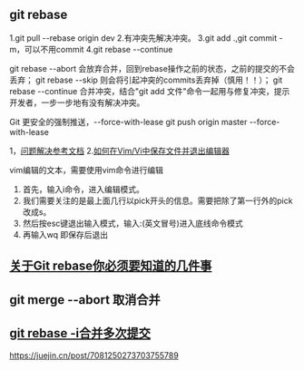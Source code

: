 ## git  rebase

1.git pull --rebase origin dev
2.有冲突先解决冲突。
3.git add .,git commit -m，可以不用commit
4.git rebase --continue

git rebase --abort 会放弃合并，回到rebase操作之前的状态，之前的提交的不会丢弃；
git rebase --skip 则会将引起冲突的commits丢弃掉（慎用！！）；
git rebase --continue 合并冲突，结合"git add 文件"命令一起用与修复冲突，提示开发者，一步一步地有没有解决冲突。


Git 更安全的强制推送，--force-with-lease
git push origin master  --force-with-lease

1，[问题解决参考文档](https://stackoverflow.com/questions/7080803/how-can-i-commit-files-with-git)
2.[如何在Vim/Vi中保存文件并退出编辑器](https://www.myfreax.com/how-to-save-file-in-vim-quit-editor/)

vim编辑的文本，需要使用vim命令进行编辑
1. 首先，输入i命令，进入编辑模式。
2. 我们需要关注的是最上面几行以pick开头的信息。需要把除了第一行外的pick改成s。
3. 然后按esc键退出输入模式，输入:(英文冒号)进入底线命令模式
4. 再输入wq 即保存后退出
## [关于Git rebase你必须要知道的几件事](https://zhuanlan.zhihu.com/p/145037478)

## git merge --abort  取消合并

## [git rebase -i合并多次提交](https://blog.csdn.net/w57685321/article/details/86597808)
https://juejin.cn/post/7081250273703755789